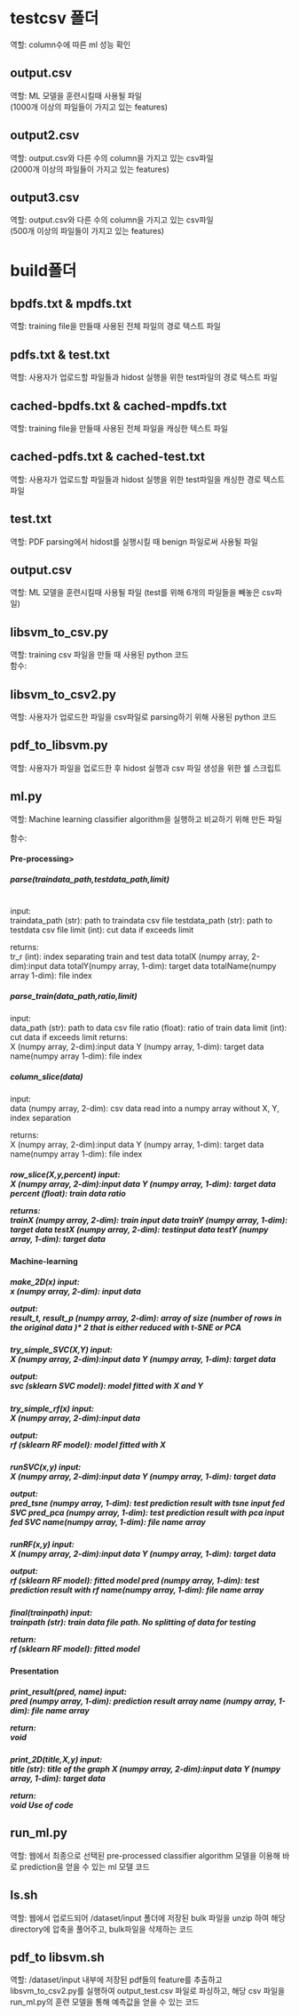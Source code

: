 <h1>testcsv 폴더</h1>
역할: column수에 따른 ml 성능 확인<br>
<h2>output.csv</h2>
역할: ML 모델을 훈련시킬때 사용될 파일<br>
(1000개 이상의 파일들이 가지고 있는 features)<br>
<h2>output2.csv</h2>
역할: output.csv와 다른 수의 column을 가지고 있는 csv파일<br>
(2000개 이상의 파일들이 가지고 있는 features)<br>
<h2>output3.csv</h2>
역할: output.csv와 다른 수의 column을 가지고 있는 csv파일<br>
(500개 이상의 파일들이 가지고 있는 features)<br>

<h1>build폴더</h1>
<h2>bpdfs.txt & mpdfs.txt</h2>
역할: training file을 만들때 사용된 전체 파일의 경로 텍스트 파일<br>
<h2>pdfs.txt & test.txt</h2>
역할: 사용자가 업로드할 파일들과 hidost 실행을 위한 test파일의 경로 텍스트 파일<br>
<h2>cached-bpdfs.txt & cached-mpdfs.txt</h2>
역할: training file을 만들때 사용된 전체 파일을 캐싱한 텍스트 파일<br>
<h2>cached-pdfs.txt & cached-test.txt</h2>
역할: 사용자가 업로드할 파일들과 hidost 실행을 위한 test파일을 캐싱한 경로 텍스트 파일<br>
<h2>test.txt</h2>
역할: PDF parsing에서 hidost를 실행시킬 때 benign 파일로써 사용될 파일<br>
<h2>output.csv</h2>
역할: ML 모델을 훈련시킬때 사용될 파일 (test를 위해 6개의 파일들을 빼놓은 csv파일)<br>
<h2>libsvm_to_csv.py</h2>
역할: training csv 파일을 만들 때 사용된 python 코드<br>
함수:<br>


<h2>libsvm_to_csv2.py</h2>
역할: 사용자가 업로드한 파일을 csv파일로 parsing하기 위해 사용된 python 코드<br>
<h2>pdf_to_libsvm.py</h2>
역할: 사용자가 파일을 업로드한 후 hidost 실행과 csv 파일 생성을 위한 쉘 스크립트<br>
<h2>ml.py</h2>
역할: Machine learning classifier algorithm을 실행하고 비교하기 위해 만든 파일<br>

함수:<br>

<h4>Pre-processing>
<h5>parse(traindata_path,testdata_path,limit)</h5><br>
input: <br>
traindata_path (str): path to traindata csv file
testdata_path (str): path to testdata csv file
limit (int): cut data if exceeds limit

returns:<br>
tr_r (int): index separating train and test data
totalX (numpy array, 2-dim):input data
totalY(numpy array, 1-dim): target data
totalName(numpy array 1-dim): file index

<h5>parse_train(data_path,ratio,limit)</h5>
input:<br>
data_path (str): path to data csv file
ratio (float): ratio of train data
limit (int): cut data if exceeds limit
returns:<br>
X (numpy array, 2-dim):input data
Y (numpy array, 1-dim): target data
name(numpy array 1-dim): file index

<h5>column_slice(data)</h5>
input:<br>
data (numpy array, 2-dim): csv data read into a numpy array without X, Y, index separation

returns:<br>
X (numpy array, 2-dim):input data
Y (numpy array, 1-dim): target data
name(numpy array 1-dim): file index

<h5>row_slice(X,y,percent)
input:<br>
X (numpy array, 2-dim):input data
Y (numpy array, 1-dim): target data
percent (float): train data ratio

returns:<br>
trainX (numpy array, 2-dim): train input data
trainY (numpy array, 1-dim): target data
testX (numpy array, 2-dim): testinput data
testY (numpy array, 1-dim): target data

<h4>Machine-learning</h4>
<h5>make_2D(x)
input:<br>
x (numpy array, 2-dim): input data

output:<br>
result_t, result_p (numpy array, 2-dim): array of size (number of rows in the original data )* 2 that is either reduced with t-SNE or PCA

<h5>try_simple_SVC(X,Y)
input:<br>
X (numpy array, 2-dim):input data
Y (numpy array, 1-dim): target data

output:<br>
svc (sklearn SVC model): model fitted with X and Y

<h5>try_simple_rf(x)
input:<br>
X (numpy array, 2-dim):input data

output:<br>
rf (sklearn RF model): model fitted with X 

<h5>runSVC(x,y)
input:<br>
X (numpy array, 2-dim):input data
Y (numpy array, 1-dim): target data

output:<br>
pred_tsne (numpy array, 1-dim): test prediction result with tsne input fed SVC
pred_pca (numpy array, 1-dim): test prediction result with pca input fed SVC
name(numpy array, 1-dim): file name array

<h5>runRF(x,y)
input: <br>
X (numpy array, 2-dim):input data
Y (numpy array, 1-dim): target data

output:<br>
rf (sklearn RF model): fitted model
pred (numpy array, 1-dim): test prediction result with rf
name(numpy array, 1-dim): file name array

<h5>final(trainpath) 
input:<br>
trainpath (str): train data file path. No splitting of data for testing

return:<br>
rf (sklearn RF model): fitted model


<h4>Presentation</h4>
<h5>print_result(pred, name)
input:<br>
pred (numpy array, 1-dim): prediction result array
name (numpy array, 1-dim): file name array

return:<br>
void

<h5>print_2D(title,X,y)
input:<br>
title (str): title of the graph
X (numpy array, 2-dim):input data
Y (numpy array, 1-dim): target data

return:<br>
void
Use of code

<h2>run_ml.py</h2>

역할: 웹에서 최종으로 선택된 pre-processed classifier algorithm 모델을 이용해 바로 prediction을 얻을 수 있는 ml 모델 코드<br>

<h2>ls.sh</h2>
역할: 웹에서 업로드되어 /dataset/input 폴더에 저장된 bulk 파일을 unzip 하여 해당 directory에 압축을 풀어주고, bulk파일을 삭제하는 코드<br>

<h2>pdf_to libsvm.sh</h2>
역할: /dataset/input 내부에 저장된 pdf들의 feature를 추출하고 libsvm_to_csv2.py를 실행하여 output_test.csv 파일로 파싱하고, 해당 csv 파일을 run_ml.py의 훈련 모델을 통해 예측값을 얻을 수 있는 코드
